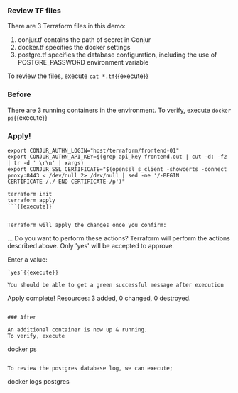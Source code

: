 
### Review TF files

There are 3 Terraform files in this demo:

1. conjur.tf contains the path of secret in Conjur
2. docker.tf specifies the docker settings
3. postgre.tf specifies the database configuration, including the use of POSTGRE_PASSWORD environment variable

To review the files, execute `cat *.tf`{{execute}}

### Before

There are 3 running containers in the environment.
To verify, execute `docker ps`{{execute}}

### Apply!

```
export CONJUR_AUTHN_LOGIN="host/terraform/frontend-01"
export CONJUR_AUTHN_API_KEY=$(grep api_key frontend.out | cut -d: -f2 | tr -d ' \r\n' | xargs)
export CONJUR_SSL_CERTIFICATE="$(openssl s_client -showcerts -connect proxy:8443 < /dev/null 2> /dev/null | sed -ne '/-BEGIN CERTIFICATE-/,/-END CERTIFICATE-/p')"

terraform init
terraform apply
```{{execute}}


Terraform will apply the changes once you confirm:

```
...
Do you want to perform these actions?
  Terraform will perform the actions described above.
  Only 'yes' will be accepted to approve.

  Enter a value: 
```  
`yes`{{execute}}

You should be able to get a green successful message after execution

```
Apply complete! Resources: 3 added, 0 changed, 0 destroyed.
```

### After

An additional container is now up & running.
To verify, execute 
```
docker ps
```{{execute}}

To review the postgres database log, we can execute;

```
docker logs postgres
```{{execute}}
